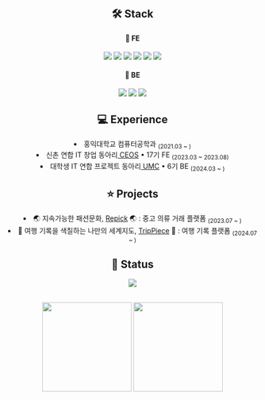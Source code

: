 <div align=center>	

<h2>🛠 Stack</h2>
<h4>📌 FE</h4>
<img src="https://img.shields.io/badge/React-61DAFB?style=flat-square&logo=React&logoColor=white"/>
<img src="https://img.shields.io/badge/JavaScript-F7DF1E?style=flat-square&logo=Javascript&logoColor=ffffff"/>
<img src="https://img.shields.io/badge/TypeScript-3178C6?style=flat-square&logo=TypeScript&logoColor=white"/>
<img src="https://img.shields.io/badge/Next.js-000000?style=flat-square&logo=Next.js&logoColor=white"/>
<img src="https://img.shields.io/badge/Styled_Components-DB7093?style=flat-square&logo=styledComponents&logoColor=ffffff"/>
  <img src="https://img.shields.io/badge/Tailwind-06B6D4?style=flat-square&logo=tailwindCss&logoColor=white"/>
<br>
<h4>📌 BE</h4>
<img src="https://img.shields.io/badge/Java-007396?style=flat-square&&logo=Java&logoColor=white"/>
<img src="https://img.shields.io/badge/Spring-6DB33F?style=flat-square&logo=spring&logoColor=white"/>
<img src="https://img.shields.io/badge/Spring_Boot-F2F4F9?style=flat-square&logo=spring-boot"/>

<h2>💻 Experience</h2>
<li> 홍익대학교 컴퓨터공학과 <sub>(2021.03 ~ )</sub></li>
<li> 신촌 연합 IT 창업 동아리<a href="https://github.com/CEOS-Developers"> CEOS</a> • 17기 FE <sub>(2023.03 ~ 2023.08)</sub></li>
<li> 대학생 IT 연합 프로젝트 동아리<a href="https://github.com/HIUMC"> UMC</a> • 6기 BE <sub>(2024.03 ~ )</sub></li>

<h2>⭐️ Projects</h2>
<li> 🌏 지속가능한 패션문화, <a href="https://github.com/Repick-official">Repick</a> 🌏 : 중고 의류 거래 플랫폼 <sub>(2023.07 ~ )</sub></li>
<li> 🧩 여행 기록을 색칠하는 나만의 세계지도, <a href="https://github.com/UMC-TripPiece">TripPiece</a> 🧩 : 여행 기록 플랫폼 <sub>(2024.07 ~ )</sub></li>

<h2>🔗 Status</h2>
<img src="https://komarev.com/ghpvc/?username=oyatplum&color=yellow&label=PROFILE+VIEWS"/>
<br><br>


<p align="center">
<img height="180em" src="https://github-readme-stats-nhd2.vercel.app/api?username=oyatplum&show_icons=true&theme=synthwave&bg_color=141414&text_color=a3a3a3" />
<img height="180em" src="https://github-readme-stats-nhd2.vercel.app/api/top-langs/?username=oyatplum&layout=compact&hide=jupyter%20notebook&theme=synthwave&bg_color=141414&text_color=a3a3a3" />
</p>
<br><br>

</div>

